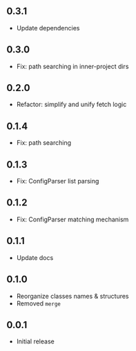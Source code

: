 ## 0.3.1

- Update dependencies

## 0.3.0

- Fix: path searching in inner-project dirs

## 0.2.0

- Refactor: simplify and unify fetch logic

## 0.1.4

- Fix: path searching

## 0.1.3

- Fix: ConfigParser list parsing

## 0.1.2

- Fix: ConfigParser matching mechanism

## 0.1.1

- Update docs

## 0.1.0

- Reorganize classes names & structures
- Removed `merge`

## 0.0.1

- Initial release
